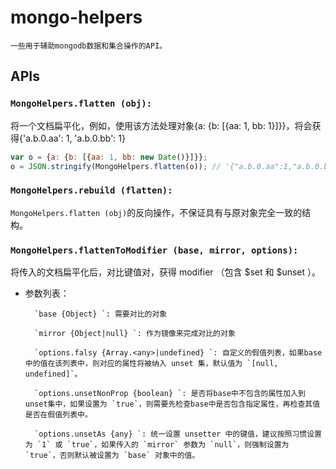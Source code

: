 # mongo-helpers

    一些用于辅助mongodb数据和集合操作的API。


## APIs

### `MongoHelpers.flatten (obj):`

将一个文档扁平化，例如，使用该方法处理对象{a: {b: [{aa: 1, bb: 1}]}}，将会获得{'a.b.0.aa': 1, 'a.b.0.bb': 1}

```js
var o = {a: {b: [{aa: 1, bb: new Date()}]}};
o = JSON.stringify(MongoHelpers.flatten(o)); // '{"a.b.0.aa":1,"a.b.0.bb":"2016-07-06T03:42:53.511Z"}';
```


### `MongoHelpers.rebuild (flatten):`

`MongoHelpers.flatten (obj)`的反向操作，不保证具有与原对象完全一致的结构。


### `MongoHelpers.flattenToModifier (base, mirror, options):`

将传入的文档扁平化后，对比键值对，获得 modifier （包含 $set 和 $unset ）。

- 参数列表：

        `base {Object} `: 需要对比的对象

        `mirror {Object|null} `: 作为镜像来完成对比的对象

        `options.falsy {Array.<any>|undefined} `: 自定义的假值列表，如果base中的值在该列表中，则对应的属性将被纳入 unset 集，默认值为 `[null, undefined]`。

        `options.unsetNonProp {boolean} `: 是否将base中不包含的属性加入到unset集中，如果设置为 `true`，则需要先检查base中是否包含指定属性，再检查其值是否在假值列表中。

        `options.unsetAs {any} `: 统一设置 unsetter 中的键值，建议按照习惯设置为 `1` 或 `true`，如果传入的 `mirror` 参数为 `null`，则强制设置为 `true`，否则默认被设置为 `base` 对象中的值。

    
